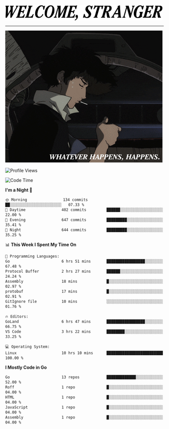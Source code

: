 <picture>
  <source media="(prefers-color-scheme: dark)" srcset="./headers/welcome_white.png">
  <img alt="WELCOME, STRANGER" src="./headers/welcome.png" width="500">
</picture>

<hr>

![Whatever happens, happens](./whatever_happens.gif)

![Profile Views](https://komarev.com/ghpvc/?username=darleet&color=blue)

<!--START_SECTION:waka-->
![Code Time](http://img.shields.io/badge/Code%20Time-99%20hrs%2059%20mins-blue)

**I'm a Night 🦉** 

```text
🌞 Morning                134 commits         ██░░░░░░░░░░░░░░░░░░░░░░░   07.33 % 
🌆 Daytime                402 commits         ██████░░░░░░░░░░░░░░░░░░░   22.00 % 
🌃 Evening                647 commits         █████████░░░░░░░░░░░░░░░░   35.41 % 
🌙 Night                  644 commits         █████████░░░░░░░░░░░░░░░░   35.25 % 
```


📊 **This Week I Spent My Time On** 

```text
💬 Programming Languages: 
Go                       6 hrs 51 mins       █████████████████░░░░░░░░   67.48 % 
Protocol Buffer          2 hrs 27 mins       ██████░░░░░░░░░░░░░░░░░░░   24.24 % 
Assembly                 18 mins             █░░░░░░░░░░░░░░░░░░░░░░░░   02.97 % 
protobuf                 17 mins             █░░░░░░░░░░░░░░░░░░░░░░░░   02.91 % 
GitIgnore file           10 mins             ░░░░░░░░░░░░░░░░░░░░░░░░░   01.76 % 

🔥 Editors: 
GoLand                   6 hrs 47 mins       █████████████████░░░░░░░░   66.75 % 
VS Code                  3 hrs 22 mins       ████████░░░░░░░░░░░░░░░░░   33.25 % 

💻 Operating System: 
Linux                    10 hrs 10 mins      █████████████████████████   100.00 % 
```

**I Mostly Code in Go** 

```text
Go                       13 repos            █████████████░░░░░░░░░░░░   52.00 % 
Roff                     1 repo              █░░░░░░░░░░░░░░░░░░░░░░░░   04.00 % 
HTML                     1 repo              █░░░░░░░░░░░░░░░░░░░░░░░░   04.00 % 
JavaScript               1 repo              █░░░░░░░░░░░░░░░░░░░░░░░░   04.00 % 
Assembly                 1 repo              █░░░░░░░░░░░░░░░░░░░░░░░░   04.00 % 
```




<!--END_SECTION:waka-->
